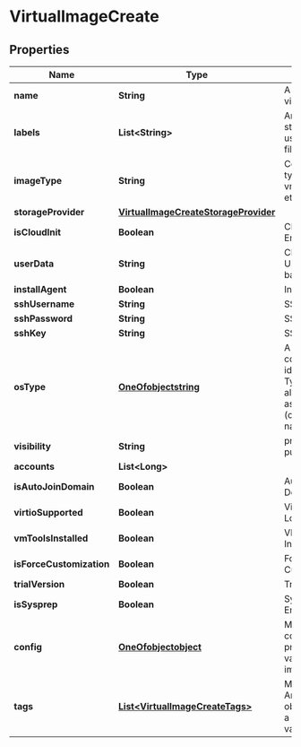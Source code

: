 

# VirtualImageCreate

## Properties

Name | Type | Description | Notes
------------ | ------------- | ------------- | -------------
**name** | **String** | A name for the virtual image |  [optional]
**labels** | **List&lt;String&gt;** | Array of label strings, can be used for filtering. |  [optional]
**imageType** | **String** | Code of image type. eg. vmware, ami, etc. |  [optional]
**storageProvider** | [**VirtualImageCreateStorageProvider**](VirtualImageCreateStorageProvider.md) |  |  [optional]
**isCloudInit** | **Boolean** | Cloud Init Enabled? |  [optional]
**userData** | **String** | Cloud-Init User Data, a bash script |  [optional]
**installAgent** | **Boolean** | Install Agent? |  [optional]
**sshUsername** | **String** | SSH Username |  [optional]
**sshPassword** | **String** | SSH Password |  [optional]
**sshKey** | **String** | SSH Key |  [optional]
**osType** | [**OneOfobjectstring**](OneOfobjectstring.md) | A Map containing the id of the OS Type. This can also be passed as a string (code or name) instead. |  [optional]
**visibility** | **String** | private or public |  [optional]
**accounts** | **List&lt;Long&gt;** |  |  [optional]
**isAutoJoinDomain** | **Boolean** | Auto Join Domain? |  [optional]
**virtioSupported** | **Boolean** | VirtIO Drivers Loaded? |  [optional]
**vmToolsInstalled** | **Boolean** | VM Tools Installed? |  [optional]
**isForceCustomization** | **Boolean** | Force Guest Customization? |  [optional]
**trialVersion** | **Boolean** | Trial Version |  [optional]
**isSysprep** | **Boolean** | Sysprep Enabled? |  [optional]
**config** | [**OneOfobjectobject**](OneOfobjectobject.md) | Map of configuration properties, varies by image type. |  [optional]
**tags** | [**List&lt;VirtualImageCreateTags&gt;**](VirtualImageCreateTags.md) | Metadata tags, Array of objects having a name and value |  [optional]



